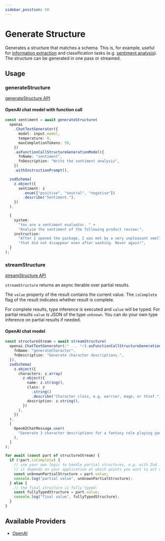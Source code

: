 ```yaml
---
sidebar_position: 50
---
```


# Generate Structure

Generates a structure that matches a schema.
This is, for example, useful for [information extraction](/tutorial/tutorials/information-extraction)
and classification tasks (e.g. [sentiment analysis](/tutorial/tutorials/sentiment-analysis)). The structure can be generated in one pass or streamed.

## Usage

### generateStructure

[generateStructure API](/api/modules#generatestructure)

#### OpenAI chat model with function call

```ts
const sentiment = await generateStructure(
  openai
    .ChatTextGenerator({
      model: input.model,
      temperature: 0,
      maxCompletionTokens: 50,
    })
    .asFunctionCallStructureGenerationModel({
      fnName: "sentiment",
      fnDescription: "Write the sentiment analysis",
    })
    .withInstructionPrompt(),

  zodSchema(
    z.object({
      sentiment: z
        .enum(["positive", "neutral", "negative"])
        .describe("Sentiment."),
    })
  ),

  {
    system:
      "You are a sentiment evaluator. " +
      "Analyze the sentiment of the following product review:",
    instruction:
      "After I opened the package, I was met by a very unpleasant smell " +
      "that did not disappear even after washing. Never again!",
  }
);
```

### streamStructure

[streamStructure API](/api/modules#streamstructure)

`streamStructure` returns an async iterable over partial results.

The `value` property of the result contains the current value.
The `isComplete` flag of the result indicates whether result is complete.

For complete results, type inference is executed and `value` will be typed.
For partial results `value` is JSON of the type `unknown`.
You can do your own type inference on partial results if needed.

#### OpenAI chat model

```ts
const structureStream = await streamStructure(
  openai.ChatTextGenerator(/* ... */).asFunctionCallStructureGenerationModel({
    fnName: "generateCharacter",
    fnDescription: "Generate character descriptions.",
  }),
  zodSchema(
    z.object({
      characters: z.array(
        z.object({
          name: z.string(),
          class: z
            .string()
            .describe("Character class, e.g. warrior, mage, or thief."),
          description: z.string(),
        })
      ),
    })
  ),
  [
    OpenAIChatMessage.user(
      "Generate 3 character descriptions for a fantasy role playing game."
    ),
  ]
);

for await (const part of structureStream) {
  if (!part.isComplete) {
    // use your own logic to handle partial structures, e.g. with Zod .deepPartial()
    // it depends on your application at which points you want to act on the partial structures
    const unknownPartialStructure = part.value;
    console.log("partial value", unknownPartialStructure);
  } else {
    // the final structure is fully typed:
    const fullyTypedStructure = part.value;
    console.log("final value", fullyTypedStructure);
  }
}
```

## Available Providers

- [OpenAI](/integration/model-provider/openai)
